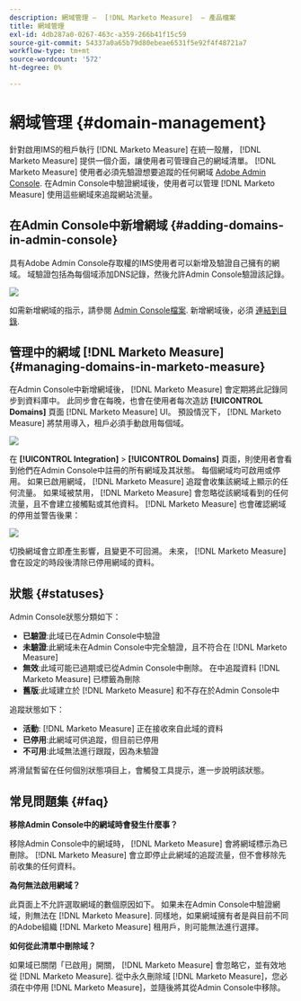 ```yaml
---
description: 網域管理 —  [!DNL Marketo Measure]  — 產品檔案
title: 網域管理
exl-id: 4db287a0-0267-463c-a359-266b41f15c59
source-git-commit: 54337a0a65b79d80ebeae6531f5e92f4f48721a7
workflow-type: tm+mt
source-wordcount: '572'
ht-degree: 0%

---
```


# 網域管理 {#domain-management}

針對啟用IMS的租戶執行 [!DNL Marketo Measure] 在統一殼層， [!DNL Marketo Measure] 提供一個介面，讓使用者可管理自己的網域清單。 [!DNL Marketo Measure] 使用者必須先驗證想要追蹤的任何網域 [Adobe Admin Console](https://adminconsole.adobe.com/). 在Admin Console中驗證網域後，使用者可以管理 [!DNL Marketo Measure] 使用這些網域來追蹤網站流量。

## 在Admin Console中新增網域 {#adding-domains-in-admin-console}

具有Adobe Admin Console存取權的IMS使用者可以新增及驗證自己擁有的網域。 域驗證包括為每個域添加DNS記錄，然後允許Admin Console驗證該記錄。

![](assets/domain-management-1.png)

如需新增網域的指示，請參閱 [Admin Console檔案](https://helpx.adobe.com/enterprise/using/set-up-identity.html#setup-domains). 新增網域後，必須 [連結到目錄](https://helpx.adobe.com/enterprise/using/set-up-identity.html#link-domains-to-directories).

## 管理中的網域 [!DNL Marketo Measure] {#managing-domains-in-marketo-measure}

在Admin Console中新增網域後， [!DNL Marketo Measure] 會定期將此記錄同步到資料庫中。 此同步會在每晚，也會在使用者每次造訪 **[!UICONTROL Domains]** 頁面 [!DNL Marketo Measure] UI。 預設情況下， [!DNL Marketo Measure] 將禁用導入，租戶必須手動啟用每個域。

![](assets/domain-management-2.png)

在 **[!UICONTROL Integration]** > **[!UICONTROL Domains]** 頁面，則使用者會看到他們在Admin Console中註冊的所有網域及其狀態。 每個網域均可啟用或停用。 如果已啟用網域， [!DNL Marketo Measure] 追蹤會收集該網域上顯示的任何流量。 如果域被禁用， [!DNL Marketo Measure] 會忽略從該網域看到的任何流量，且不會建立接觸點或其他資料。 [!DNL Marketo Measure] 也會確認網域的停用並警告後果：

![](assets/domain-management-3.png)

切換網域會立即產生影響，且變更不可回溯。 未來， [!DNL Marketo Measure] 會在設定的時段後清除已停用網域的資料。

## 狀態 {#statuses}

Admin Console狀態分類如下：

* **已驗證**:此域已在Admin Console中驗證
* **未驗證**:此網域未在Admin Console中完全驗證，且不符合在 [!DNL Marketo Measure]
* **無效**:此域可能已過期或已從Admin Console中刪除。 在中追蹤資料 [!DNL Marketo Measure] 已標籤為刪除
* **舊版**:此域建立於 [!DNL Marketo Measure] 和不存在於Admin Console中

追蹤狀態如下：

* **活動**: [!DNL Marketo Measure] 正在接收來自此域的資料
* **已停用**:此網域可供追蹤，但目前已停用
* **不可用**:此域無法進行跟蹤，因為未驗證

將滑鼠暫留在任何個別狀態項目上，會觸發工具提示，進一步說明該狀態。

## 常見問題集 {#faq}

**移除Admin Console中的網域時會發生什麼事？**

移除Admin Console中的網域時， [!DNL Marketo Measure] 會將網域標示為已刪除。 [!DNL Marketo Measure] 會立即停止此網域的追蹤流量，但不會移除先前收集的任何資料。

**為何無法啟用網域？**

此頁面上不允許選取網域的數個原因如下。 如果未在Admin Console中驗證網域，則無法在 [!DNL Marketo Measure]. 同樣地，如果網域擁有者是與目前不同的Adobe組織 [!DNL Marketo Measure] 租用戶，則可能無法進行選擇。

**如何從此清單中刪除域？**

如果域已關閉「已啟用」開關， [!DNL Marketo Measure] 會忽略它，並有效地從 [!DNL Marketo Measure]. 從中永久刪除域 [!DNL Marketo Measure]，您必須在中停用 [!DNL Marketo Measure]，並隨後將其從Admin Console中移除。
